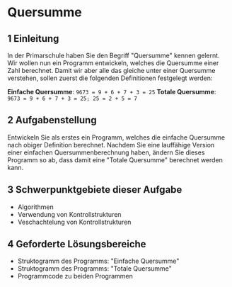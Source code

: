 # Quersumme

## 1 Einleitung

In der Primarschule haben Sie den Begriff "Quersumme" kennen gelernt. Wir wollen nun ein Programm entwickeln, welches die Quersumme einer Zahl berechnet. Damit wir aber alle das gleiche unter einer Quersumme verstehen, sollen zuerst die folgenden Definitionen festgelegt werden:

**Einfache Quersumme**: `9673 = 9 + 6 + 7 + 3 = 25`
**Totale Quersumme**: `9673 = 9 + 6 + 7 + 3 = 25; 25 = 2 + 5 = 7`

## 2 Aufgabenstellung

Entwickeln Sie als erstes ein Programm, welches die einfache Quersumme nach obiger Definition berechnet. Nachdem Sie eine lauffähige Version einer einfachen Quersummenberechnung haben, ändern Sie dieses Programm so ab, dass damit eine "Totale Quersumme" berechnet werden kann.

## 3 Schwerpunktgebiete dieser Aufgabe

* Algorithmen
* Verwendung von Kontrollstrukturen
* Veschachtelung von Kontrollstrukturen

## 4 Geforderte Lösungsbereiche

* Struktogramm des Programms: "Einfache Quersumme"
* Struktogramm des Programms: "Totale Quersumme"
* Programmcode zu beiden Programmen
